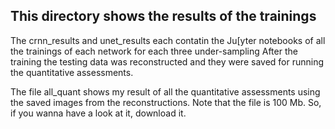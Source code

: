 ## This directory shows the results of the trainings
The crnn_results and unet_results each contatin the Ju[yter notebooks of all the trainings of each network for each three under-sampling
After the training the testing data was reconstructed and they were saved for running the quantitative assessments.

The file all_quant shows my result of all the quantitative assessments using the saved images from the reconstructions.
Note that the file is 100 Mb. So, if you wanna have a look at it, download it.

